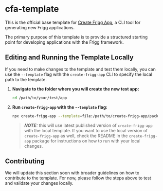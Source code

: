 # cfa-template

This is the official base template for [Create Frigg App](https://github.com/friggframework/create-frigg-app), a CLI tool for generating new Frigg applications.

The primary purpose of this template is to provide a structured starting point for developing applications with the Frigg framework.

## Editing and Running the Template Locally

If you need to make changes to the template and test them locally, you can use the `--template` flag with the `create-frigg-app` CLI to specify the local path to the template.

1. **Navigate to the folder where you will create the new test app:**

   ```sh
   cd /path/to/your/test/app
   ```

2. **Run `create-frigg-app` with the `--template` flag:**

   ```sh
   npx create-frigg-app --template=file:/path/to/create-frigg-app/packages/cfa-template
   ```

   > **_NOTE:_** this will use latest published version of `create-frigg-app` with the local template. If you want to use the local version of `create-frigg-app` as well, check the README in the `create-frigg-app` package for instructions on how to run with your local changes.

## Contributing

We will update this section soon with broader guidelines on how to contribute to the template. For now, please follow the steps above to test and validate your changes locally.
